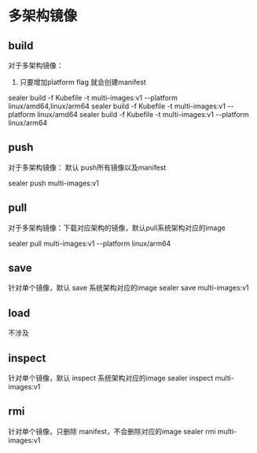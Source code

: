# 多架构镜像

## build
对于多架构镜像：

1. 只要增加platform flag 就会创建manifest

sealer build  -f Kubefile -t multi-images:v1 --platform linux/amd64,linux/arm64
sealer build  -f Kubefile -t multi-images:v1 --platform linux/amd64
sealer build  -f Kubefile -t multi-images:v1 --platform linux/arm64


## push
对于多架构镜像： 默认 push所有镜像以及manifest

sealer push multi-images:v1

## pull
对于多架构镜像：下载对应架构的镜像，默认pull系统架构对应的image

sealer pull multi-images:v1 --platform linux/arm64


## save
针对单个镜像，默认 save 系统架构对应的image
sealer save multi-images:v1

## load
不涉及

## inspect 
针对单个镜像，默认 inspect 系统架构对应的image
sealer inspect multi-images:v1

## rmi
针对单个镜像，只删除 manifest，不会删除对应的image
sealer rmi multi-images:v1



